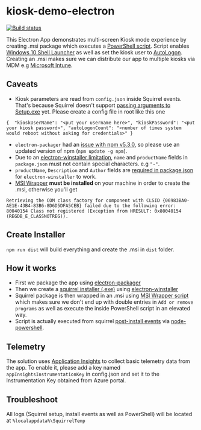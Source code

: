 # kiosk-demo-electron
[![Build status](https://ci.appveyor.com/api/projects/status/um6ul6dbwjrw913m/branch/master?svg=true)](https://ci.appveyor.com/project/syedhassaanahmed/kiosk-demo-electron/branch/master)

This Electron App demonstrates multi-screen Kiosk mode experience by creating .msi package which executes a [PowerShell script](https://github.com/syedhassaanahmed/kiosk-demo-electron/blob/master/installer/Install-ShellLauncher.ps1). Script enables [Windows 10 Shell Launcher](https://docs.microsoft.com/en-us/windows-hardware/customize/enterprise/shell-launcher) as well as set the kiosk user to [AutoLogon](https://docs.microsoft.com/en-us/windows-hardware/customize/desktop/unattend/microsoft-windows-shell-setup-autologon). Creating an .msi makes sure we can distribute our app to multiple kiosks via MDM e.g [Microsoft Intune](https://docs.microsoft.com/en-us/intune/apps-add).

## Caveats
- Kiosk parameters are read from `config.json` inside Squirrel events. That's because Squirrel doesn't support [passing arguments to Setup.exe](https://github.com/Squirrel/Squirrel.Windows/issues/839) yet. Please create a config file in root like this one 

`{ 
    "kioskUserName": "<put your username here>",
    "kioskPassword": "<put your kiosk password>",
    "autoLogonCount": "<number of times system would reboot without asking for credentials>"
}`

- `electron-packager` had an [issue with npm v5.3.0](https://github.com/electron-userland/electron-packager/issues/686), so please use an updated version of npm (`npm update -g npm`).
- Due to an [electron-winstaller limitation](https://github.com/syedhassaanahmed/kiosk-demo-electron/blob/fcddc95c542f43141e1bee073837b26b2b6991d1/package.json#L2), `name` and `productName` fields in `package.json` must not contain special characters. e.g `"-"`.
- `productName`, `Description` and `Author` fields are [required in package.json](https://github.com/electron-userland/electron-forge/issues/207#issuecomment-297192973) for `electron-winstaller` to work.
- [MSI Wrapper](http://www.exemsi.com/download) **must be installed** on your machine in order to create the .msi, otherwise you'll get 

`Retrieving the COM class factory for component with CLSID {06983BA0-AE1E-43B4-83B6-8D6D5DFA5CEB} failed due to the following error: 80040154 Class not registered (Exception from HRESULT: 0x80040154 (REGDB_E_CLASSNOTREG)).`

## Create Installer
`npm run dist` will build everything and create the .msi in `dist` folder.

## How it works
- First we package the app using [electron-packager](https://github.com/electron-userland/electron-packager)
- Then we create a [squirrel installer (.exe)](https://github.com/Squirrel/Squirrel.Windows) using [electron-winstaller](https://github.com/electron/windows-installer)
- Squirrel package is then wrapped in an .msi using [MSI Wrapper script](http://www.exemsi.com/documentation/msi-build-scripts) which makes sure we don't end up with double entries in `Add or remove programs` as well as execute the inside PowerShell script in an elevated way. 
- Script is actually executed from squirrel [post-install events](https://github.com/syedhassaanahmed/kiosk-demo-electron/blob/master/installer/setupEvents.js) via [node-powershell](https://github.com/rannn505/node-powershell).

## Telemetry
The solution uses [Application Insights](https://docs.microsoft.com/en-us/azure/application-insights/app-insights-nodejs) to collect basic telemetry data from the app. To enable it, please add a key named `appInsightsInstrumentationKey` in config.json and set it to the Instrumentation Key obtained from Azure portal.

## Troubleshoot
All logs (Squirrel setup, install events as well as PowerShell) will be located at `%localappdata%\SquirrelTemp`